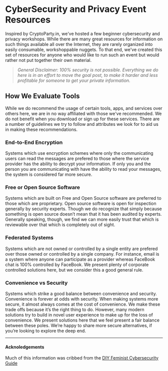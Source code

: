 # CyberSecurity and Privacy Event Resources

Inspired by CryptoParty.in, we've hosted a few beginner cybersecurity and privacy workshops. While there are many great resources for information on such things available all over the Internet, they are rarely organized into easily consumable, workshoppable nuggets. To that end, we've created this set of resources for anyone who would like to run such an event but would rather not put together their own material.

> *General Disclaimer: 100% security is not possible. Everything we do here is in an effort to move the goal post, to make it harder and less profitable for someone to get your private information.*

## How We Evaluate Tools

While we do recommend the usage of certain tools, apps, and services over others here, we are in no way affiliated with those we've recommended. We do not benefit when you download or sign up for these services. There are a number of guidelines we try to follow and attributes we look for to aid us in making these recommendations.

### End-to-End Encryption

Systems which use encryption schemes where only the communicating users can read the messages are prefered to those where the service provider has the ability to decrypt your information. If only you and the person you are communicating with have the ability to read your messages, the system is considered far more secure.

### Free or Open Source Software

Systems which are built on Free and Open Source software are preferred to those which are proprietary. Open source software is open for inspection generally by security experts. Though we do recognize that simply because something is open source doesn’t mean that it has been audited by experts. Generally speaking, though, we find we can more easily trust that which is reviewable over that which is completely out of sight.

### Federated Systems

Systems which are not owned or controlled by a single entity are prefered over those owned or controlled by a single company. For instance, email is a system where anyone can participate as a provider whereas FaceBook chat is 100% controlled by FaceBook. We present plenty of corporate controlled solutions here, but we consider this a good general rule.

### Convenience vs Security

Systems which strike a good balance between convenience and security. Convenience is forever at odds with security. When making systems more secure, it almost always comes at the cost of convenience. We make these trade offs because it’s the right thing to do. However, many modern solutions try to build in novel user experience to make up for the loss of convenience. We present solutions here that we feel present a fair balance between these poles. We’re happy to share more secure alternatives, if you’re looking to explore the deep end.

-----

#### Acknoledgements

Much of this information was cribbed from the [DIY Feminist Cybersecurity Guide](https://hackblossom.org/cybersecurity/)
